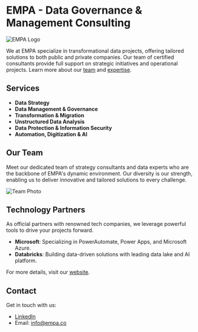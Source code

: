 # EMPA - Data Governance & Management Consulting

![EMPA Logo]()

We at EMPA specialize in transformational data projects, offering tailored solutions to both public and private companies. Our team of certified consultants provide full support on strategic initiatives and operational projects. Learn more about our [team](https://empa.co) and [expertise](https://empa.co).

## Services

- **Data Strategy**
- **Data Management & Governance**
- **Transformation & Migration**
- **Unstructured Data Analysis**
- **Data Protection & Information Security**
- **Automation, Digitization & AI**

## Our Team

Meet our dedicated team of strategy consultants and data experts who are the backbone of EMPA's dynamic environment. Our diversity is our strength, enabling us to deliver innovative and tailored solutions to every challenge.

![Team Photo](https://empa.co/_next/image/?url=%2Fimages%2Fteam%2Fempa_group.png)

## Technology Partners

As official partners with renowned tech companies, we leverage powerful tools to drive your projects forward.

- **Microsoft**: Specializing in PowerAutomate, Power Apps, and Microsoft Azure.
- **Databricks**: Building data-driven solutions with leading data lake and AI platform.

For more details, visit our [website](https://empa.co).

## Contact

Get in touch with us:
- [LinkedIn]([linkedin_profile_url_here](https://www.linkedin.com/company/88417715/admin/feed/posts/)https://www.linkedin.com/company/88417715/admin/feed/posts/)
- Email: info@empa.co
